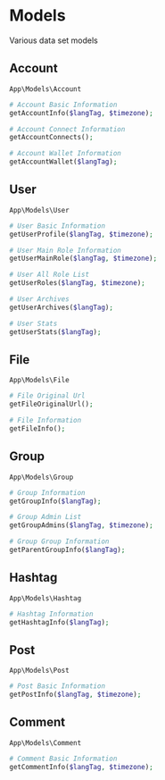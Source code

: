 # Models

Various data set models

## Account

`App\Models\Account`

```php
# Account Basic Information
getAccountInfo($langTag, $timezone);

# Account Connect Information
getAccountConnects();

# Account Wallet Information
getAccountWallet($langTag);
```

## User

`App\Models\User`

```php
# User Basic Information
getUserProfile($langTag, $timezone);

# User Main Role Information
getUserMainRole($langTag, $timezone);

# User All Role List
getUserRoles($langTag, $timezone);

# User Archives
getUserArchives($langTag);

# User Stats
getUserStats($langTag);
```

## File

`App\Models\File`

```php
# File Original Url
getFileOriginalUrl();

# File Information
getFileInfo();
```

## Group

`App\Models\Group`

```php
# Group Information
getGroupInfo($langTag);

# Group Admin List
getGroupAdmins($langTag, $timezone);

# Group Group Information
getParentGroupInfo($langTag);
```

## Hashtag

`App\Models\Hashtag`

```php
# Hashtag Information
getHashtagInfo($langTag);
```

## Post

`App\Models\Post`

```php
# Post Basic Information
getPostInfo($langTag, $timezone);
```

## Comment

`App\Models\Comment`

```php
# Comment Basic Information
getCommentInfo($langTag, $timezone);
```
